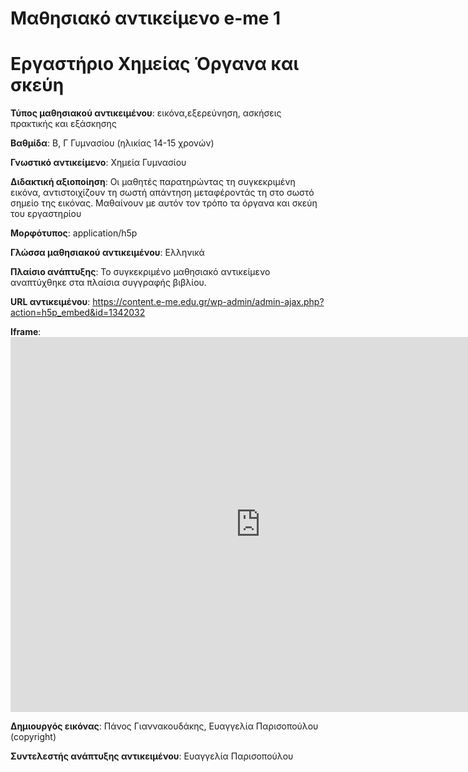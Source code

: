 # Μαθησιακό αντικείμενο e-me 1

# Εργαστήριο Χημείας Όργανα και σκεύη

**Τύπος μαθησιακού αντικειμένου**: εικόνα,εξερεύνηση, ασκήσεις πρακτικής και εξάσκησης

**Βαθμίδα**: Β, Γ Γυμνασίου (ηλικίας 14-15 χρονών) 

**Γνωστικό αντικείμενο**: Χημεία Γυμνασίου

**Διδακτική αξιοποίηση**: Οι μαθητές παρατηρώντας τη συγκεκριμένη εικόνα, αντιστοιχίζουν τη σωστή απάντηση μεταφέροντάς τη στο σωστό σημείο της εικόνας. Μαθαίνουν με αυτόν τον τρόπο τα όργανα και σκεύη του εργαστηρίου 

**Μορφότυπος**: application/h5p

**Γλώσσα μαθησιακού αντικειμένου**: Ελληνικά

**Πλαίσιο ανάπτυξης**: Το συγκεκριμένο μαθησιακό αντικείμενο αναπτύχθηκε στα πλαίσια συγγραφής βιβλίου.

**URL αντικειμένου**: https://content.e-me.edu.gr/wp-admin/admin-ajax.php?action=h5p_embed&id=1342032 

**Iframe**: <iframe src="https://content.e-me.edu.gr/wp-admin/admin-ajax.php?action=h5p_embed&id=1342032" width="800" height="600" frameborder="0" allowfullscreen="allowfullscreen"></iframe><script src="https://content.e-me.edu.gr/wp-content/plugins/h5p/h5p-php-library/js/h5p-resizer.js" charset="UTF-8"></script>



**Δημιουργός εικόνας**: Πάνος Γιαννακουδάκης, Ευαγγελία Παρισοπούλου (copyright) 

**Συντελεστής ανάπτυξης αντικειμένου**: Ευαγγελία Παρισοπούλου
